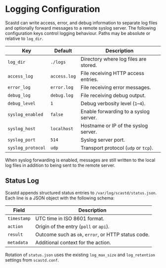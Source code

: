 # Logging Configuration

Scastd can write access, error, and debug information to separate log
files and optionally forward messages to a remote syslog server. The
following configuration keys control logging behaviour. Paths may be
absolute or relative to `log_dir`.

| Key | Default | Description |
| --- | --- | --- |
| `log_dir` | `./logs` | Directory where log files are stored. |
| `access_log` | `access.log` | File receiving HTTP access entries. |
| `error_log` | `error.log` | File receiving error messages. |
| `debug_log` | `debug.log` | File receiving debug output. |
| `debug_level` | `1` | Debug verbosity level (`1`–`4`). |
| `syslog_enabled` | `false` | Enable forwarding to a syslog server. |
| `syslog_host` | `localhost` | Hostname or IP of the syslog server. |
| `syslog_port` | `514` | Syslog server port. |
| `syslog_protocol` | `udp` | Transport protocol (`udp` or `tcp`). |

When syslog forwarding is enabled, messages are still written to the
local log files in addition to being sent to the remote server.

## Status Log

Scastd appends structured status entries to `/var/log/scastd/status.json`.
Each line is a JSON object with the following schema:

| Field | Description |
| ----- | ----------- |
| `timestamp` | UTC time in ISO&nbsp;8601 format. |
| `action` | Origin of the entry (`poll` or `api`). |
| `result` | Outcome such as `ok`, `error`, or HTTP status code. |
| `metadata` | Additional context for the action. |

Rotation of `status.json` uses the existing `log_max_size` and
`log_retention` settings from `scastd.conf`.
